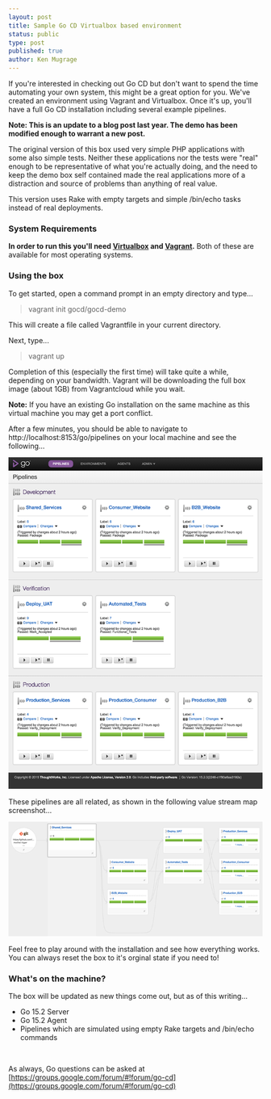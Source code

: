 ```yaml
---
layout: post
title: Sample Go CD Virtualbox based environment
status: public
type: post
published: true
author: Ken Mugrage
---
```


If you're interested in checking out Go CD but don't want to spend the time automating your
own system, this might be a great option for you. We've created an environment using Vagrant and Virtualbox.
Once it's up, you'll have a full Go CD installation including several example pipelines.

__Note: This is an update to a blog post last year. The demo has been modified enough to warrant a new post.__

The original version of this box used very simple PHP applications with some also simple tests. Neither these applications
nor the tests were "real" enough to be representative of what you're actually doing, and the need to keep the demo box self
contained made the real applications more of a distraction and source of problems than anything of real value.

This version uses Rake with empty targets and simple /bin/echo tasks instead of real deployments.

### System Requirements

__In order to run this you'll need [Virtualbox](https://www.virtualbox.org/) 
and [Vagrant](https://www.vagrantup.com/).__ Both of these are available for most operating 
systems.

### Using the box
To get started, open a command prompt in an empty directory and type...

<blockquote>
vagrant init gocd/gocd-demo
</blockquote>

This will create a file called Vagrantfile in your current directory. 

Next, type...

<blockquote>
vagrant up
</blockquote>

Completion of this (especially the first time) will take quite a while, depending on your
bandwidth. Vagrant will be downloading the full box image (about 1GB) from Vagrantcloud
while you wait.

__Note:__ If you have an existing Go installation on the same machine as this virtual machine
you may get a port conflict.

After a few minutes, you should be able to navigate to http://localhost:8153/go/pipelines on your local
machine and see the following...

![](/assets/images/blog/sample-virtualbox/pipelines-v2.png)

These pipelines are all related, as shown in the following value stream map screenshot...

![](/assets/images/blog/sample-virtualbox/vsm-v2.png)

Feel free to play around with the installation and see how everything works. You can always
reset the box to it's orginal state if you need to!

### What's on the machine?

The box will be updated as new things come out, but as of this writing...

* Go 15.2 Server
* Go 15.2 Agent
* Pipelines which are simulated using empty Rake targets and /bin/echo commands

<br>

As always, Go questions can be asked at [https://groups.google.com/forum/#!forum/go-cd](https://groups.google.com/forum/#!forum/go-cd)




